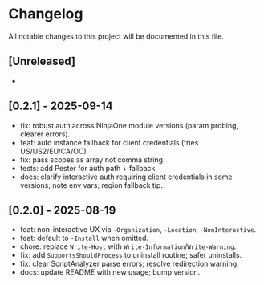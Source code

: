 # Changelog

All notable changes to this project will be documented in this file.

## [Unreleased]
- 

## [0.2.1] - 2025-09-14
- fix: robust auth across NinjaOne module versions (param probing, clearer errors).
- feat: auto instance fallback for client credentials (tries US/US2/EU/CA/OC).
- fix: pass scopes as array not comma string.
- tests: add Pester for auth path + fallback.
- docs: clarify interactive auth requiring client credentials in some versions; note env vars; region fallback tip.

## [0.2.0] - 2025-08-19
- feat: non-interactive UX via `-Organization`, `-Location`, `-NonInteractive`.
- feat: default to `-Install` when omitted.
- chore: replace `Write-Host` with `Write-Information`/`Write-Warning`.
- fix: add `SupportsShouldProcess` to uninstall routine; safer uninstalls.
- fix: clear ScriptAnalyzer parse errors; resolve redirection warning.
- docs: update README with new usage; bump version.
